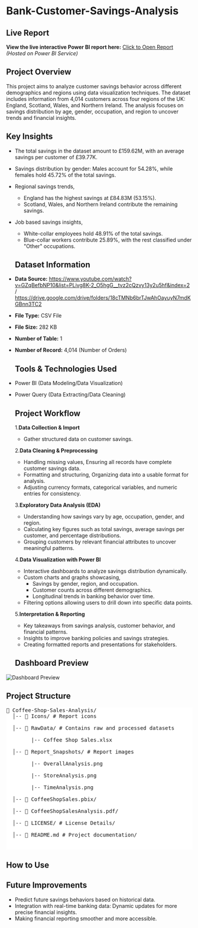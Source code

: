 # Bank-Customer-Savings-Analysis

## Live Report
**View the live interactive Power BI report here:**
[Click to Open Report]()   
*(Hosted on Power BI Service)*

## Project Overview 

This project aims to analyze customer savings behavior across different demographics and regions using data visualization techniques. The dataset includes information from 4,014 customers across four regions of the UK: England, Scotland, Wales, and Northern Ireland. The analysis focuses on savings distribution by age, gender, occupation, and region to uncover trends and financial insights.

## Key Insights

- The total savings in the dataset amount to £159.62M, with an average savings per customer of £39.77K.
- Savings distribution by gender: Males account for 54.28%, while females hold 45.72% of the total savings.
- Regional savings trends,
    - England has the highest savings at £84.83M (53.15%).
    - Scotland, Wales, and Northern Ireland contribute the remaining savings.
- Job based savings insights,
    - White-collar employees hold 48.91% of the total savings.
    - Blue-collar workers contribute 25.89%, with the rest classified under "Other" occupations.
 
  ##  Dataset Information

- **Data Source:** https://www.youtube.com/watch?v=GZqBefbNP10&list=PLivg8K-2_O5hgG__tvz2cQzvy13y2u5hf&index=2 / https://drive.google.com/drive/folders/18cTMNb6brTJwAhOayuyN7mdKGBnn3TC2
- **File Type:** CSV File
- **File Size:**  282 KB
- **Number of Table:** 1  
- **Number of Record:** 4,014 (Number of Orders)

  ## Tools & Technologies Used 

- Power BI (Data Modeling/Data Visualization)  
- Power Query (Data Extracting/Data Cleaning)

  ## Project Workflow

  1.**Data Collection & Import**
  - Gather structured data on customer savings.
 
  2.**Data Cleaning & Preprocessing**
  - Handling missing values, Ensuring all records have complete customer savings data.
  - Formatting and structuring, Organizing data into a usable format for analysis.
  - Adjusting currency formats, categorical variables, and numeric entries for consistency.

  3.**Exploratory Data Analysis (EDA)**
  - Understanding how savings vary by age, occupation, gender, and region.
  - Calculating key figures such as total savings, average savings per customer, and percentage distributions.
  - Grouping customers by relevant financial attributes to uncover meaningful patterns.

  4.**Data Visualization with Power BI**
  - Interactive dashboards to analyze savings distribution dynamically.
  - Custom charts and graphs showcasing,
      - Savings by gender, region, and occupation.
      - Customer counts across different demographics.
      - Longitudinal trends in banking behavior over time.
  - Filtering options allowing users to drill down into specific data points.

  5.**Interpretation & Reporting**
  - Key takeaways from savings analysis, customer behavior, and financial patterns.
  - Insights to improve banking policies and savings strategies.
  - Creating formatted reports and presentations for stakeholders.

  ## Dashboard Preview 

![Dashboard Preview]() 

## Project Structure 

<pre style="background: #fff; padding: 0; border: none; font-family: monospace;">
📂 Coffee-Shop-Sales-Analysis/ 
  │-- 📁 Icons/ # Report icons   

  │-- 📁 RawData/ # Contains raw and processed datasets 
  
        |-- Coffee Shop Sales.xlsx
        
  │-- 📁 Report_Snapshots/ # Report images
    
        |-- OverallAnalysis.png

        |-- StoreAnalysis.png

        |-- TimeAnalysis.png
  
  │-- 📁 CoffeeShopSales.pbix/ 
  
  │-- 📁 CoffeeShopSalesAnalysis.pdf/ 

  │-- 📄 LICENSE/ # License Details/ 
  
  │-- 📄 README.md # Project documentation/

  
</pre>

## How to Use 


## Future Improvements 

- Predict future savings behaviors based on historical data.
- Integration with real-time banking data: Dynamic updates for more precise financial insights.
- Making financial reporting smoother and more accessible.
